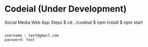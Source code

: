 # Codeial (Under Development)
Social Media Web App
Steps 
$ cd ../codeial
$ npm install
$ npm start
```

username : test@gmail.com
password: test